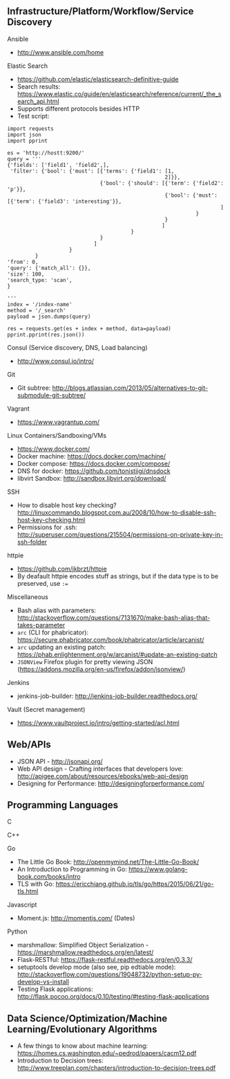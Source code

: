 ## Infrastructure/Platform/Workflow/Service Discovery

Ansible

- http://www.ansible.com/home

Elastic Search

- https://github.com/elastic/elasticsearch-definitive-guide
- Search results: https://www.elastic.co/guide/en/elasticsearch/reference/current/_the_search_api.html
- Supports different protocols besides HTTP
- Test script:

```
import requests
import json
import pprint

es = 'http://hostt:9200/'
query = '''
{'fields': ['field1', 'field2',],
 'filter': {'bool': {'must': [{'terms': {'field1': [1,
                                                   2]}},
                              {'bool': {'should': [{'term': {'field2': 'p'}},
                                                   {'bool': {'must': [{'term': {'field3': 'interesting'}},
                                                                     ]
                                                             }
                                                   }
                                                  ]
                                        }
                              }
                            ]
                    }
         }
'from': 0,
'query': {'match_all': {}},
'size': 100,
'search_type: 'scan',
}
        
'''
index = '/index-name'
method = '/_search'
payload = json.dumps(query)

res = requests.get(es + index + method, data=payload)
pprint.pprint(res.json())
```

Consul (Service discovery, DNS, Load balancing)

- http://www.consul.io/intro/

Git

- Git subtree: http://blogs.atlassian.com/2013/05/alternatives-to-git-submodule-git-subtree/

Vagrant

- https://www.vagrantup.com/

Linux Containers/Sandboxing/VMs

- https://www.docker.com/
- Docker machine: https://docs.docker.com/machine/
- Docker compose: https://docs.docker.com/compose/
- DNS for docker: https://github.com/tonistiigi/dnsdock
- libvirt Sandbox: http://sandbox.libvirt.org/download/

SSH

- How to disable host key checking? http://linuxcommando.blogspot.com.au/2008/10/how-to-disable-ssh-host-key-checking.html
- Permissions for .ssh: http://superuser.com/questions/215504/permissions-on-private-key-in-ssh-folder

httpie

- https://github.com/jkbrzt/httpie
- By deafault httpie encodes stuff as strings, but if the data type is to be preserved, use ``:=``

Miscellaneous

- Bash alias with parameters: http://stackoverflow.com/questions/7131670/make-bash-alias-that-takes-parameter
- ``arc`` (CLI for phabricator): https://secure.phabricator.com/book/phabricator/article/arcanist/
- ``arc`` updating an existing patch: https://phab.enlightenment.org/w/arcanist/#update-an-existing-patch
- ``JSONView`` Firefox plugin for pretty viewing JSON (https://addons.mozilla.org/en-us/firefox/addon/jsonview/)

Jenkins

- jenkins-job-builder: http://jenkins-job-builder.readthedocs.org/

Vault (Secret management)

- https://www.vaultproject.io/intro/getting-started/acl.html

## Web/APIs

- JSON API - http://jsonapi.org/
- Web API design - Crafting interfaces that developers love: http://apigee.com/about/resources/ebooks/web-api-design
- Designing for Performance: http://designingforperformance.com/

## Programming Languages

C

C++

Go

- The Little Go Book: http://openmymind.net/The-Little-Go-Book/
- An Introduction to Programming in Go: https://www.golang-book.com/books/intro
- TLS with Go: https://ericchiang.github.io/tls/go/https/2015/06/21/go-tls.html

Javascript

- Moment.js: http://momentjs.com/ (Dates)

Python

- marshmallow: Simplified Object Serialization - https://marshmallow.readthedocs.org/en/latest/
- Flask-RESTful: https://flask-restful.readthedocs.org/en/0.3.3/
- setuptools develop mode (also see, pip edtiable mode): http://stackoverflow.com/questions/19048732/python-setup-py-develop-vs-install
- Testing Flask applications: http://flask.pocoo.org/docs/0.10/testing/#testing-flask-applications


## Data Science/Optimization/Machine Learning/Evolutionary Algorithms

-  A few things to know about machine learning: https://homes.cs.washington.edu/~pedrod/papers/cacm12.pdf
-  Introduction to Decision trees: http://www.treeplan.com/chapters/introduction-to-decision-trees.pdf


